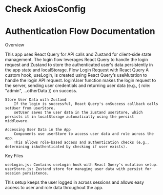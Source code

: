 # Check AxiosConfig

# Authentication Flow Documentation

Overview

This app uses React Query for API calls and Zustand for client-side state management. The login flow leverages React Query to handle the login request and Zustand to store the authenticated user's data persistently in the app state and localStorage.
Flow
Login Request with React Query
A custom hook, useLogin, is created using React Query’s useMutation to handle the login API request.
loginUser function makes the login request to the server, sending user credentials and returning user data (e.g., { role: "admin", ...otherData }) on success.

    Store User Data with Zustand
        If the login is successful, React Query's onSuccess callback calls setUser from userStore.
        setUser saves the user data in the Zustand userStore, which persists it in localStorage automatically using the persist middleware.

    Accessing User Data in the App
        Components use userStore to access user data and role across the app.
        This allows role-based access and authentication checks (e.g., determining isAuthenticated by checking if user exists).

Key Files

    useLogin.js: Contains useLogin hook with React Query’s mutation setup.
    userStore.js: Zustand store for managing user data with persist for session persistence.

This setup keeps the user logged in across sessions and allows easy access to user and role data throughout the app.

